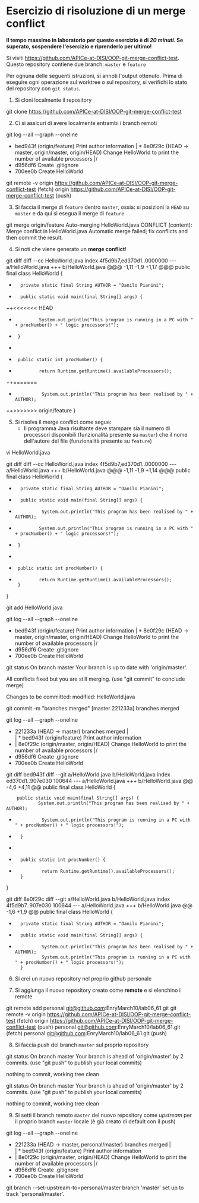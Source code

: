 # Esercizio di risoluzione di un merge conflict

**Il tempo massimo in laboratorio per questo esercizio è di _20 minuti_.
Se superato, sospendere l'esercizio e riprenderlo per ultimo!**

Si visiti https://github.com/APICe-at-DISI/OOP-git-merge-conflict-test.
Questo repository contiene due branch: `master` e `feature`

Per ognuna delle seguenti istruzioni, si annoti l'output ottenuto.
Prima di eseguire ogni operazione sul worktree o sul repository,
si verifichi lo stato del repository con `git status`.

1. Si cloni localmente il repository

git clone https://github.com/APICe-at-DISI/OOP-git-merge-conflict-test

2. Ci si assicuri di avere localmente entrambi i branch remoti

git log --all --graph --oneline
* bed943f (origin/feature) Print author information
| * 8e0f29c (HEAD -> master, origin/master, origin/HEAD) Change HelloWorld to print the number of available processors
|/
* d956df6 Create .gitignore
* 700ee0b Create HelloWorld

git remote -v
origin  https://github.com/APICe-at-DISI/OOP-git-merge-conflict-test (fetch)
origin  https://github.com/APICe-at-DISI/OOP-git-merge-conflict-test (push)

3. Si faccia il merge di `feature` dentro `master`, ossia: si posizioni la `HEAD` su `master`
   e da qui si esegua il merge di `feature`

git merge origin/feature
Auto-merging HelloWorld.java
CONFLICT (content): Merge conflict in HelloWorld.java
Automatic merge failed; fix conflicts and then commit the result.

4. Si noti che viene generato un **merge conflict**!

git diff
diff --cc HelloWorld.java
index 4f5d9b7,ed370d1..0000000
--- a/HelloWorld.java
+++ b/HelloWorld.java
@@@ -1,11 -1,9 +1,17 @@@
  public final class HelloWorld {

+       private static final String AUTHOR = "Danilo Pianini";
+ 
        public static void main(final String[] args) {
++<<<<<<< HEAD
 +              System.out.println("This program is running in a PC with " + procNumber() + " logic processors!");
 +      }
 +
 +      public static int procNumber() {
 +              return Runtime.getRuntime().availableProcessors();
++=======
+               System.out.println("This program has been realised by " + AUTHOR);
++>>>>>>> origin/feature
        }

5. Si risolva il merge conflict come segue:
   - Il programma Java risultante deve stampare sia il numero di processori disponibili
     (funzionalità presente su `master`)
     che il nome dell'autore del file
     (funzionalità presente su `feature`)

vi HelloWorld.java

git diff
diff --cc HelloWorld.java
index 4f5d9b7,ed370d1..0000000
--- a/HelloWorld.java
+++ b/HelloWorld.java
@@@ -1,11 -1,9 +1,14 @@@
  public final class HelloWorld {

+       private static final String AUTHOR = "Danilo Pianini";
+ 
        public static void main(final String[] args) {
+               System.out.println("This program has been realised by " + AUTHOR);
 +              System.out.println("This program is running in a PC with " + procNumber() + " logic processors!");
 +      }
 +
 +      public static int procNumber() {
 +              return Runtime.getRuntime().availableProcessors();
        }

  }

git add HelloWorld.java

git log --all --graph --oneline
* bed943f (origin/feature) Print author information
| * 8e0f29c (HEAD -> master, origin/master, origin/HEAD) Change HelloWorld to print the number of available processors
|/
* d956df6 Create .gitignore
* 700ee0b Create HelloWorld

git status
On branch master
Your branch is up to date with 'origin/master'.

All conflicts fixed but you are still merging.
  (use "git commit" to conclude merge)

Changes to be committed:
modified:   HelloWorld.java

git commit -m "branches merged"
[master 221233a] branches merged

git log --all --graph --oneline
*   221233a (HEAD -> master) branches merged
|\
| * bed943f (origin/feature) Print author information
* | 8e0f29c (origin/master, origin/HEAD) Change HelloWorld to print the number of available processors
|/
* d956df6 Create .gitignore
* 700ee0b Create HelloWorld

git diff bed943f
diff --git a/HelloWorld.java b/HelloWorld.java
index ed370d1..907e030 100644
--- a/HelloWorld.java
+++ b/HelloWorld.java
@@ -4,6 +4,11 @@ public final class HelloWorld {

        public static void main(final String[] args) {
                System.out.println("This program has been realised by " + AUTHOR);
+               System.out.println("This program is running in a PC with " + procNumber() + " logic processors!");
+       }
+
+       public static int procNumber() {
+               return Runtime.getRuntime().availableProcessors();
        }

 }

 git diff 8e0f29c
diff --git a/HelloWorld.java b/HelloWorld.java
index 4f5d9b7..907e030 100644
--- a/HelloWorld.java
+++ b/HelloWorld.java
@@ -1,6 +1,9 @@
 public final class HelloWorld {

+       private static final String AUTHOR = "Danilo Pianini";
+
        public static void main(final String[] args) {
+               System.out.println("This program has been realised by " + AUTHOR);
                System.out.println("This program is running in a PC with " + procNumber() + " logic processors!");
        }

6. Si crei un nuovo repository nel proprio github personale

7. Si aggiunga il nuovo repository creato come **remote** e si elenchino i remote

git remote add personal git@github.com:EnryMarch10/lab06_61.git
git remote -v
origin  https://github.com/APICe-at-DISI/OOP-git-merge-conflict-test (fetch)
origin  https://github.com/APICe-at-DISI/OOP-git-merge-conflict-test (push)
personal        git@github.com:EnryMarch10/lab06_61.git (fetch)
personal        git@github.com:EnryMarch10/lab06_61.git (push)

8. Si faccia push del branch `master` sul proprio repository

git status
On branch master
Your branch is ahead of 'origin/master' by 2 commits.
  (use "git push" to publish your local commits)

nothing to commit, working tree clean

git status
On branch master
Your branch is ahead of 'origin/master' by 2 commits.
  (use "git push" to publish your local commits)

nothing to commit, working tree clean

9. Si setti il branch remoto `master` del nuovo repository come *upstream* per il proprio branch `master` locale (è già creato di default con il push)

git log --all --graph --oneline
*   221233a (HEAD -> master, personal/master) branches merged
|\
| * bed943f (origin/feature) Print author information
* | 8e0f29c (origin/master, origin/HEAD) Change HelloWorld to print the number of available processors
|/
* d956df6 Create .gitignore
* 700ee0b Create HelloWorld

git branch --set-upstream-to=personal/master
branch 'master' set up to track 'personal/master'.